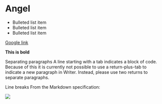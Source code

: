 # Angel

* Bulleted list item
* Bulleted list item
* Bulleted list item

[Google link](http://google.com/)

**This is bold**


Separating paragraphs
A line starting with a tab indicates a block of code. Because of this it is currently not possible to use a return-plus-tab to indicate a new paragraph in Writer. Instead, please use two returns to separate paragraphs.


Line breaks
From the Markdown specification:


![](https://res.cloudinary.com/angelrodriguez/image/upload/v1606397366/undraw_Taken_re_yn20.svg)